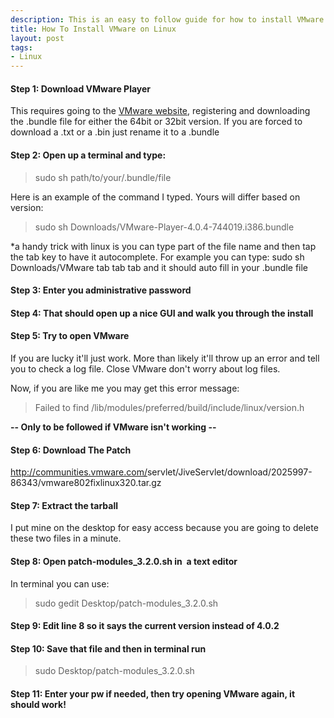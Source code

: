 ```yaml
---  
description: This is an easy to follow guide for how to install VMware on either 64bit or 32bit Linux distributions. Including a patch for version.h bug.
title: How To Install VMware on Linux
layout: post
tags: 
- Linux
---
```

#### Step 1: Download VMware Player 

This requires going to the <a href="http://www.vmware.com/">VMware website</a>, registering and downloading the .bundle file for either the 64bit or 32bit version. If you are forced to download a .txt or a .bin just rename it to a .bundle

#### Step 2: Open up a terminal and type: 

<blockquote>sudo sh path/to/your/.bundle/file</blockquote>

Here is an example of the command I typed. Yours will differ based on version:

<blockquote>sudo sh Downloads/VMware-Player-4.0.4-744019.i386.bundle</blockquote>

*a handy trick with linux is you can type part of the file name and then tap the tab key to have it autocomplete. For example you can type: sudo sh Downloads/VMware tab tab tab and it should auto fill in your .bundle file

#### Step 3: Enter you administrative password 

#### Step 4: That should open up a nice GUI and walk you through the install 

#### Step 5: Try to open VMware 

If you are lucky it'll just work. More than likely it'll throw up an error and tell you to check a log file. Close VMware don't worry about log files.

Now, if you are like me you may get this error message:

<blockquote>Failed to find /lib/modules/preferred/build/include/linux/version.h</blockquote>

**-- Only to be followed if VMware isn't working --**

#### Step 6: Download The Patch 

<a href="http://communities.vmware.com/servlet/JiveServlet/download/2025997-86343/vmware802fixlinux320.tar.gz" target="_blank">http://communities.vmware.com/<wbr>servlet/JiveServlet/download/<wbr>2025997-86343/<wbr>vmware802fixlinux320.tar.gz</wbr></wbr></wbr></a>

#### Step 7: Extract the tarball 

I put mine on the desktop for easy access because you are going to delete these two files in a minute.

#### Step 8: Open patch-modules_3.2.0.sh in  a text editor 

In terminal you can use:

<blockquote>sudo gedit Desktop/patch-modules_3.2.0.sh</blockquote>

#### Step 9: Edit line 8 so it says the current version instead of 4.0.2 

#### Step 10: Save that file and then in terminal run 

<blockquote>sudo Desktop/patch-modules_3.2.0.sh</blockquote>

#### Step 11: Enter your pw if needed, then try opening VMware again, it should work! 